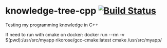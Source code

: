 # knowledge-tree-cpp [![Build Status](https://travis-ci.com/guilhermesiani/knowledge-tree-cpp.svg?branch=master)](https://travis-ci.com/guilhermesiani/knowledge-tree-cpp)
Testing my programming knowledge in C++

If need to run with cmake on docker:
docker run --rm -v $(pwd):/usr/src/myapp rikorose/gcc-cmake:latest cmake /usr/src/myapp/